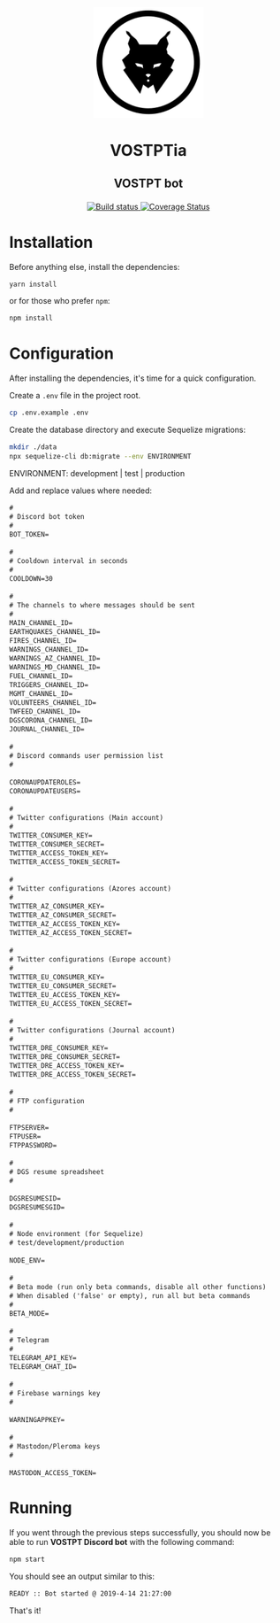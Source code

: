 <p align="center"><a href="https://twitter.com/VOSTPTia"><img src="./VOSTPTia_Logo.png" alt="Logo VOSTPTia" height="200" /></a></p>

<h1><p align="center">VOSTPTia</p></h1>
<h2><p align="center">VOSTPT bot</p></h2>

<p align="center">
    <a href="https://travis-ci.com/vostpt/bot">
        <img src="https://travis-ci.com/vostpt/bot.svg?branch=master" alt="Build status" />
    </a>
    <a href="https://coveralls.io/github/vostpt/bot?branch=master">
        <img src="https://coveralls.io/repos/github/vostpt/bot/badge.svg?branch=master" alt="Coverage Status" />
    </a>
</p>

# Installation
Before anything else, install the dependencies:
```sh
yarn install
```

or for those who prefer `npm`:
```sh
npm install
```

# Configuration
After installing the dependencies, it's time for a quick configuration.

Create a `.env` file in the project root.

```sh
cp .env.example .env
```

Create the database directory and execute Sequelize migrations:

```bash
mkdir ./data
npx sequelize-cli db:migrate --env ENVIRONMENT
```

ENVIRONMENT: development | test | production

Add and replace values where needed:

```
#
# Discord bot token
#
BOT_TOKEN=

#
# Cooldown interval in seconds
#
COOLDOWN=30

#
# The channels to where messages should be sent
#
MAIN_CHANNEL_ID=
EARTHQUAKES_CHANNEL_ID=
FIRES_CHANNEL_ID=
WARNINGS_CHANNEL_ID=
WARNINGS_AZ_CHANNEL_ID=
WARNINGS_MD_CHANNEL_ID=
FUEL_CHANNEL_ID=
TRIGGERS_CHANNEL_ID=
MGMT_CHANNEL_ID=
VOLUNTEERS_CHANNEL_ID=
TWFEED_CHANNEL_ID=
DGSCORONA_CHANNEL_ID=
JOURNAL_CHANNEL_ID=

#
# Discord commands user permission list
#

CORONAUPDATEROLES=
CORONAUPDATEUSERS=

#
# Twitter configurations (Main account)
#
TWITTER_CONSUMER_KEY=
TWITTER_CONSUMER_SECRET=
TWITTER_ACCESS_TOKEN_KEY=
TWITTER_ACCESS_TOKEN_SECRET=

#
# Twitter configurations (Azores account)
#
TWITTER_AZ_CONSUMER_KEY=
TWITTER_AZ_CONSUMER_SECRET=
TWITTER_AZ_ACCESS_TOKEN_KEY=
TWITTER_AZ_ACCESS_TOKEN_SECRET=

#
# Twitter configurations (Europe account)
#
TWITTER_EU_CONSUMER_KEY=
TWITTER_EU_CONSUMER_SECRET=
TWITTER_EU_ACCESS_TOKEN_KEY=
TWITTER_EU_ACCESS_TOKEN_SECRET=

#
# Twitter configurations (Journal account)
#
TWITTER_DRE_CONSUMER_KEY=
TWITTER_DRE_CONSUMER_SECRET=
TWITTER_DRE_ACCESS_TOKEN_KEY=
TWITTER_DRE_ACCESS_TOKEN_SECRET=

#
# FTP configuration
#

FTPSERVER=
FTPUSER=
FTPPASSWORD=

#
# DGS resume spreadsheet
#

DGSRESUMESID=
DGSRESUMESGID=

#
# Node environment (for Sequelize)
# test/development/production

NODE_ENV=

#
# Beta mode (run only beta commands, disable all other functions)
# When disabled ('false' or empty), run all but beta commands
#
BETA_MODE=

#
# Telegram
#
TELEGRAM_API_KEY=
TELEGRAM_CHAT_ID=

#
# Firebase warnings key
#

WARNINGAPPKEY=

#
# Mastodon/Pleroma keys
#

MASTODON_ACCESS_TOKEN=
```

# Running
If you went through the previous steps successfully, you should now be able to run **VOSTPT Discord bot** with the following command:

```sh
npm start
```

You should see an output similar to this:
```sh
READY :: Bot started @ 2019-4-14 21:27:00
```

That's it!
